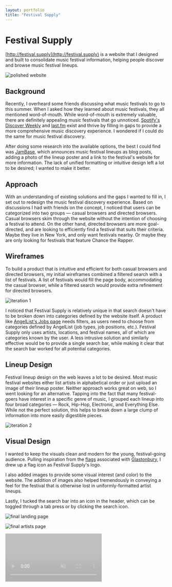 ```yaml
---
layout: portfolio
title: "Festival Supply"
---
```


# Festival Supply

[http://festival.supply](http://festival.supply) is a website that I designed and built to consolidate music festival information, helping people discover and browse music festival lineups.

![polished website]({{site.baseurl}}/images/festivalsupply-images/festivalsupply-main.png)

## Background

Recently, I overheard some friends discussing what music festivals to go to this summer. When I asked how they learned about music festivals, they all mentioned word-of-mouth. While word-of-mouth is extremely valuable, there are definitely appealing music festivals that go unnoticed. [Spotify's Discover Weekly](https://www.spotify.com/us/discoverweekly/) and [last.fm](https://www.last.fm) exist and thrive by filling in gaps to provide a more comprehensive music discovery experience. I wondered if I could do the same for music festival discovery.

After doing some research into the available options, the best I could find was [JamBase](https://www.jambase.com), which announces music festival lineups as blog posts, adding a photo of the lineup poster and a link to the festival's website for more information. The lack of unified formatting or intuitive design left a lot to be desired; I wanted to make it better.

## Approach

With an understanding of existing solutions and the gaps I wanted to fill in, I set out to redesign the music festival discovery experience. Based on discussions I had with friends on the concept, I noticed that users can be categorized into two groups — casual browsers and directed browsers. Casual browsers skim through the website without the intention of choosing a festival to attend. On the other hand, directed browsers are more goal-directed, and are looking to efficiently find a festival that suits their criteria. Maybe they live in New York, and only want festivals nearby. Or maybe they are only looking for festivals that feature Chance the Rapper.

## Wireframes

To build a product that is intuitive and efficient for both casual browsers and directed browsers, my initial wireframes combined a filtered search with a list of festivals. A list of festivals would fill the page body, accommodating the casual browser, while a filtered search would provide extra refinement for directed browsers.

![iteration 1]({{site.baseurl}}/images/festivalsupply-images/festivalsupply-v1.png)

I noticed that Festival Supply is relatively unique in that search doesn't have to be broken down into categories defined by the website itself. A product like [AngelList's Jobs page](https://angel.co/jobs) needs filters, as users need to choose from categories defined by AngelList (job types, job positions, etc.). Festival Supply only uses artists, locations, and festival names, all of which are categories known by the user. A less intrusive solution and similarly effective would be to provide a single search bar, while making it clear that the search bar worked for all potential categories.

## Lineup Design

Festival lineup design on the web leaves a lot to be desired. Most music festival websites either list artists in alphabetical order or just upload an image of their lineup poster. Neither approach works great on web, so I went looking for an alternative. Tapping into the fact that many festival-goers have interest in a specific genre of music, I grouped each lineup into four broad categories — Rock, Hip-Hop, Electronic, and Everything Else. While not the perfect solution, this helps to break down a large clump of information into more easily digestible pieces.

![iteration 2]({{site.baseurl}}/images/festivalsupply-images/festivalsupply-v2.png)

## Visual Design

I wanted to keep the visuals clean and modern for the young, festival-going audience. Pulling inspiration from the [flags](http://www.nme.com/photos/glastonbury-2016-the-best-flags-inflatables-and-random-stuff-on-sticks-1406947) associated with [Glastonbury](https://en.wikipedia.org/wiki/Glastonbury_Festival), I drew up a flag icon as Festival Supply's logo. 

I also added images to provide some visual interest (and color) to the website. The addition of images also helped tremendously in conveying a feel for the festival that is otherwise lost in uniformly-formatted artist lineups.

Lastly, I tucked the search bar into an icon in the header, which can be toggled through a tab press or by clicking the search icon.

![final landing page]({{site.baseurl}}/images/festivalsupply-images/festivalsupply-finished-1.png)

![final artists page]({{site.baseurl}}/images/festivalsupply-images/festivalsupply-finished-2.png)

<video loop="true" muted style="opacity: 0.3">
	<source src="{{site.baseurl}}/images/festivalsupply-images/festivalsupply-search.mov" type="video/mp4">
	Your browser doesn’t support embedded videos. 
</video>



